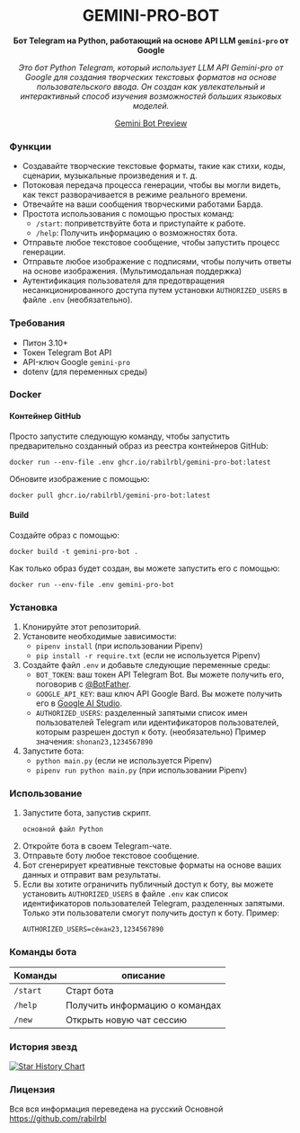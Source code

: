 <div align="center">

  # GEMINI-PRO-BOT
  
  **Бот Telegram на Python, работающий на основе API LLM `gemini-pro` от Google**

  *Это бот Python Telegram, который использует LLM API Gemini-pro от Google для создания творческих текстовых форматов на основе пользовательского ввода. Он создан как увлекательный и интерактивный способ изучения возможностей больших языковых моделей.*

[Gemini Bot Preview](https://github.com/rabilrbl/gemini-pro-bot/assets/63334479/ffddcdfa-09c2-4f02-b14d-4407e888b605)

</div>

### Функции

* Создавайте творческие текстовые форматы, такие как стихи, коды, сценарии, музыкальные произведения и т. д.
* Потоковая передача процесса генерации, чтобы вы могли видеть, как текст разворачивается в режиме реального времени.
* Отвечайте на ваши сообщения творческими работами Барда.
* Простота использования с помощью простых команд:
    * `/start`: поприветствуйте бота и приступайте к работе.
    * `/help`: Получить информацию о возможностях бота.
* Отправьте любое текстовое сообщение, чтобы запустить процесс генерации.
* Отправьте любое изображение с подписями, чтобы получить ответы на основе изображения. (Мультимодальная поддержка)
* Аутентификация пользователя для предотвращения несанкционированного доступа путем установки `AUTHORIZED_USERS` в файле `.env` (необязательно).

### Требования

* Питон 3.10+
* Токен Telegram Bot API
* API-ключ Google `gemini-pro`
* dotenv (для переменных среды)


### Docker

#### Контейнер GitHub
Просто запустите следующую команду, чтобы запустить предварительно созданный образ из реестра контейнеров GitHub:

```shell
docker run --env-file .env ghcr.io/rabilrbl/gemini-pro-bot:latest
```

Обновите изображение с помощью:
```shell
docker pull ghcr.io/rabilrbl/gemini-pro-bot:latest
```

#### Build
Создайте образ с помощью:
```shell
docker build -t gemini-pro-bot .
```
Как только образ будет создан, вы можете запустить его с помощью:
```shell
docker run --env-file .env gemini-pro-bot
```

### Установка

1. Клонируйте этот репозиторий.
2. Установите необходимые зависимости:
    * `pipenv install` (при использовании Pipenv)
    * `pip install -r require.txt` (если не используется Pipenv)
3. Создайте файл `.env` и добавьте следующие переменные среды:
    * `BOT_TOKEN`: ваш токен API Telegram Bot. Вы можете получить его, поговорив с [@BotFather](https://t.me/BotFather).
    * `GOOGLE_API_KEY`: ваш ключ API Google Bard. Вы можете получить его в [Google AI Studio](https://makersuite.google.com/).
    * `AUTHORIZED_USERS`: разделенный запятыми список имен пользователей Telegram или идентификаторов пользователей, которым разрешен доступ к боту. (необязательно) Пример значения: `shonan23,1234567890`
4. Запустите бота:
    * `python main.py` (если не используется Pipenv)
    * `pipenv run python main.py` (при использовании Pipenv)

### Использование

1. Запустите бота, запустив скрипт.
   ```shell
   основной файл Python
   ```
2. Откройте бота в своем Telegram-чате.
3. Отправьте боту любое текстовое сообщение.
4. Бот сгенерирует креативные текстовые форматы на основе ваших данных и отправит вам результаты.
5. Если вы хотите ограничить публичный доступ к боту, вы можете установить `AUTHORIZED_USERS` в файле `.env` как список идентификаторов пользователей Telegram, разделенных запятыми. Только эти пользователи смогут получить доступ к боту.
    Пример:
    ```shell
    AUTHORIZED_USERS=сёнан23,1234567890
    ```
### Команды бота

| Команды  | описание                       |
|----------|--------------------------------|
| `/start` | Старт бота                     |
| `/help`  | Получить информацию о командах |
| `/new`   | Открыть новую чат сессию       |

### История звезд

<a href="https://star-history.com/#rabilrbl/gemini-pro-bot&Date">
  <picture>
    <source media="(prefers-color-scheme: dark)" srcset="https://api.star-history.com/svg?repos=rabilrbl/gemini-pro-bot&type=Date&theme=dark" />
    <source media="(prefers-color-scheme: light)" srcset="https://api.star-history.com/svg?repos=rabilrbl/gemini-pro-bot&type=Date" />
    <img alt="Star History Chart" src="https://api.star-history.com/svg?repos=rabilrbl/gemini-pro-bot&type=Date" />
  </picture>
</a>

### Лицензия 
Вся вся информация переведена на русский
Основной https://github.com/rabilrbl